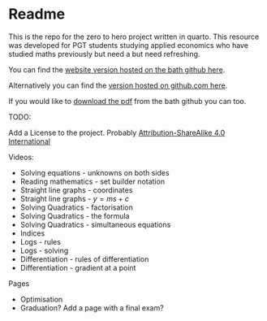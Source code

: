 # Readme

This is the repo for the zero to hero project written in quarto. This resource was developed for PGT students studying applied economics who have studied maths previously but need a but need refreshing.

You can find the [website version hosted on the bath github here](https://github.bath.ac.uk/pages/edrs20/z2hq/).

Alternatively you can find the [version hosted on github.com here](https://bathmash.github.io/zero-to-hero/).

If you would like to [download the pdf](https://github.bath.ac.uk/edrs20/z2hq/blob/master/docs/zero-to-hero.pdf) from the bath github you can too.

TODO:

Add a License to the project. Probably [Attribution-ShareAlike 4.0 International](https://creativecommons.org/choose/)

Videos:

* Solving equations - unknowns on both sides
* Reading mathematics - set builder notation
* Straight line graphs - coordinates
* Straight line graphs - $y = ms + c$
* Solving Quadratics - factorisation
* Solving Quadratics - the formula
* Solving Quadratics - simultaneous equations
* Indices
* Logs - rules
* Logs - solving
* Differentiation - rules of differentiation
* Differentiation - gradient at a point

Pages

* Optimisation
* Graduation? Add a page with a final exam?
